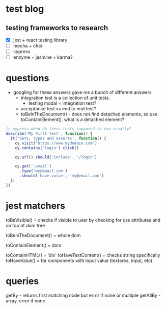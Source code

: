 # test blog
## testing frameworks to research
  - [x] jest + react testing library
  - [ ] mocha + chai
  - [ ] cypress
  - [ ] enzyme + jasmine + karma?

# questions
- googling for these answers gave me a bunch of different answers
  - integration test is a collection of unit tests.
    - testing modal = integration test?
  - acceptance test vs end to end test?
  - toBeInTheDocument() - does not find detached elements, so use toContainElement(). what is a detached element?

```js
// cypress when do these tests supposed to run usually?
describe('My First Test', function() {
  it('Gets, types and asserts', function() {
    cy.visit('https://www.mydomain.com')
    cy.contains('login').click()

    cy.url().should('include', '/login')

    cy.get('.email')
      .type('my@email.com')
      .should('have.value', 'my@email.com')
  })
})
```

# jest matchers
toBeVisible() = checks if visible to user by checking for css attributes and on top of dom tree

toBeInTheDocument() = whole dom

toContainElement() = dom

toContainHTML() = 'div'
toHaveTextContent() = checks string specifically
toHaveValue() = for components with input value (textarea, input, etc)

# queries
getBy - returns first matching node but error if none or multiple
getAllBy - array, error if none
